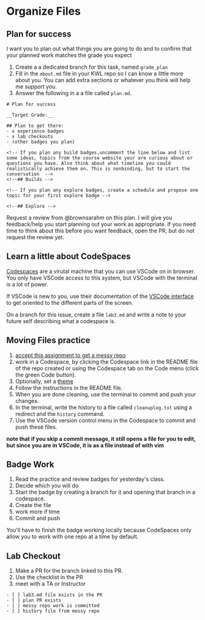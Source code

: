 # Organize Files

## Plan for success

I want you to plan out what things you are going to do and to confirm that your planned work matches the grade you expect

1. Create a a dedicated branch for this task, named `grade_plan`
2. Fill in the `about.md` file in your KWL repo so I can know a little more about you. You can add extra sections or whatever you think will help me support you. 
3. Answer the following in a a file called `plan.md`. 

```
# Plan for success

__Target Grade:__ 

## Plan to get there: 
- x experience badges 
- x lab checkouts
- (other badges you plan)

<!-- If you plan any build badges,uncomment the line below and list some ideas, topics from the course website your are curious about or questions you have. Also think about what timeline you could realistically achieve them on. This is nonbinding, but to start the conversation  -->
<!--## Builds -->

<!-- If you plan any explore badges, create a schedule and propose one topic for your first explore badge -->

<!--## Explore -->
```

Request a review from @brownsarahm on this plan. I will give you feedback/help you start planning out your work as appropriate. If you need time to think about this before you want feedback, open the PR, but do not request the review yet.  

## Learn a little about CodeSpaces

[Codespaces](https://docs.github.com/en/codespaces/overview) are a virutal machine that you can use VSCode on in browser.  You only have VSCode access to this system, but VSCode with the terminal is a lot of power. 

If VSCode is new to you, use their documentation of the [VSCode interface](https://code.visualstudio.com/docs/getstarted/userinterface) to get oriented to the different parts of the screen. 

On a branch for this issue, create a file `lab3.md` and write a note to your future self describing what a codespace is. 

## Moving Files practice 

 

1. [accept this assignment to get a messy repo](https://classroom.github.com/a/kNCZE42i)
2. work in a Codespace, by clicking the Codespace link in the README file of the repo created or using the Codespace tab on the Code menu (click the green Code button).
3. Optionally, set a [theme](https://code.visualstudio.com/docs/getstarted/themes)
4. Follow the instructions in the README file. 
5. When you are done cleaning, use the terminal to commit and push your changes. 
6. In the terminal, write the history to a file called `cleanuplog.txt` using a redirect and the `history` command. 
7. Use the VSCode version control menu in the Codespace to commit and push these files. 


**note that if you skip a commit message, it still opens a file for you to edit, but since you are in VSCode, it is as a file instead of with vim**

## Badge Work

1. Read the practice and review badges for yesterday's class. 
2. Decide which you will do
3. Start the badge by creating a branch for it and opening that branch in a codespace.
4. Create the file 
5. work more if time
6. Commit and push
   
You'll have to finish the badge working locally because CodeSpaces only allow you to work with one repo at a time by default. 


## Lab Checkout 

1. Make a PR for the branch linked to this PR. 
2. Use the checklist in the PR
3. meet with a TA or Instructor

```
- [ ] lab3.md file exists in the PR
- [ ] plan PR exists
- [ ] messy repo work is committed
- [ ] history file from messy repo

```